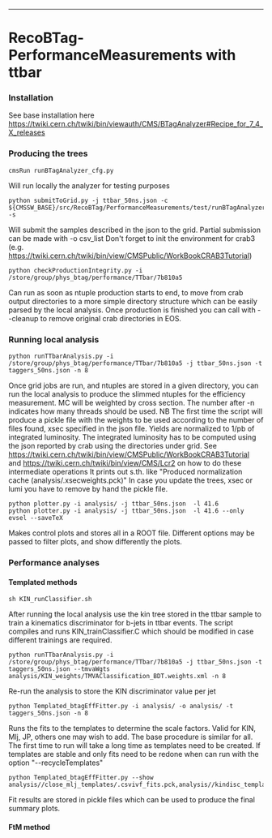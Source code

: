 ----------------------------------------------
# RecoBTag-PerformanceMeasurements with ttbar

### Installation
See base installation here
https://twiki.cern.ch/twiki/bin/viewauth/CMS/BTagAnalyzer#Recipe_for_7_4_X_releases

### Producing the trees
```
cmsRun runBTagAnalyzer_cfg.py
```
Will run locally the analyzer for testing purposes
```
python submitToGrid.py -j ttbar_50ns.json -c ${CMSSW_BASE}/src/RecoBTag/PerformanceMeasurements/test/runBTagAnalyzer_cfg.py -s
```
Will submit the samples described in the json to the grid.
Partial submission can be made with -o csv_list
Don't forget to init the environment for crab3
(e.g. https://twiki.cern.ch/twiki/bin/view/CMSPublic/WorkBookCRAB3Tutorial)
```
python checkProductionIntegrity.py -i /store/group/phys_btag/performance/TTbar/7b810a5
```
Can run as soon as ntuple production starts to end, to move from crab output directories to a more simple directory structure
which can be easily parsed by the local analysis. 
Once production is finished you can call with --cleanup to remove original crab directories in EOS.

### Running local analysis
```
python runTTbarAnalysis.py -i /store/group/phys_btag/performance/TTbar/7b810a5 -j ttbar_50ns.json -t taggers_50ns.json -n 8
```
Once grid jobs are run, and ntuples are stored in a given directory, you can run the local analysis to produce the slimmed ntuples for the efficiency measurement.
MC will be weighted by cross section. The number after -n indicates how many threads should be used.
NB The first time the script will produce a pickle file with the weights to be used according to the number of files found, xsec specified in the json file.
Yields are normalized to 1/pb of integrated luminosity.
The integrated luminosity has to be computed using the json reported by crab using the directories under grid.
See https://twiki.cern.ch/twiki/bin/view/CMSPublic/WorkBookCRAB3Tutorial and https://twiki.cern.ch/twiki/bin/view/CMS/Lcr2 on how to do these intermediate operations
It prints out s.th. like "Produced normalization cache (analysis/.xsecweights.pck)"
In case you update the trees, xsec or lumi you have to remove by hand the pickle file.
```
python plotter.py -i analysis/ -j ttbar_50ns.json  -l 41.6
python plotter.py -i analysis/ -j ttbar_50ns.json  -l 41.6 --only evsel --saveTeX
```
Makes control plots and stores all in a ROOT file. Different options may be passed to filter plots, and show differently the plots. 

### Performance analyses

#### Templated methods
```
sh KIN_runClassifier.sh
```
After running the local analysis use the kin tree stored in the ttbar sample to train a kinematics discriminator for b-jets in ttbar events.
The script compiles and runs KIN_trainClassifier.C which should be modified in case different trainings are required.
```
python runTTbarAnalysis.py -i /store/group/phys_btag/performance/TTbar/7b810a5 -j ttbar_50ns.json -t taggers_50ns.json --tmvaWgts analysis/KIN_weights/TMVAClassification_BDT.weights.xml -n 8
```
Re-run the analysis to store the KIN discriminator value per jet
```
python Templated_btagEffFitter.py -i analysis/ -o analysis/ -t taggers_50ns.json -n 8
```
Runs the fits to the templates to determine the scale factors. Valid for KIN, Mlj, JP, others one may wish to add.
The base procedure is similar for all. The first time to run will take a long time as templates need to be created.
If templates are stable and only fits need to be redone when can run with the option "--recycleTemplates"
```
python Templated_btagEffFitter.py --show analysis//close_mlj_templates/.csvivf_fits.pck,analysis//kindisc_templates/.csvivf_fits.pck,analysis//jpTagger_templates/.csvivf_fits.pck
```
Fit results are stored in pickle files which can be used to produce the final summary plots.

#### FtM method